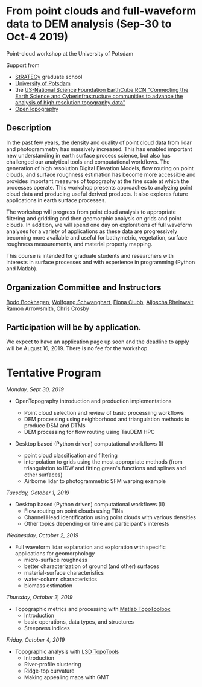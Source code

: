 # From point clouds and full-waveform data to DEM analysis (Sep-30 to Oct-4 2019)
Point-cloud workshop at the University of Potsdam

Support from 
- [StRATEGy](http://www.irtg-strategy.de/index/) graduate school
- [University of Potsdam](https://up-rs-esp.github.io/)
- the [US-National Science Foundation EarthCube RCN "Connecting the Earth Science and Cyberinfrastructure communities to advance the analysis of high resolution topography data"](https://www.nsf.gov/awardsearch/showAward?AWD_ID=1642611&HistoricalAwards=false) 
- [OpenTopography](https://opentopography.org/)

## Description
In the past few years, the density and quality of point cloud data from lidar and photogrammetry has massively increased. This has enabled important new understanding in earth surface process science, but also has challenged our analytical tools and computational workflows. The generation of high resolution Digital Elevation Models, flow routing on point clouds, and surface roughness estimation has become more accessible and provides important measures of topography at the fine scale at which the processes operate.  This workshop presents approaches to analyzing point cloud data and producing useful derived products. It also explores future applications in earth surface processes.

The workshop will progress from point cloud analysis to appropriate filtering and gridding and then geomorphic analysis on grids and point clouds. In addition, we will spend one day on explorations of full waveform analyses for a variety of applications as these data are progressively becoming more available and useful for bathymetric, vegetation, surface roughness measurements, and material property mapping. 

This course is intended for graduate students and researchers with interests in surface processes and with experience in programming (Python and Matlab).

## Organization Committee and Instructors
[Bodo Bookhagen](https://bodobookhagen.github.io/), [Wolfgang Schwanghart](https://topotoolbox.wordpress.com/), [Fiona Clubb](https://fclubb.github.io/), [Aljoscha Rheinwalt](https://github.com/Rheinwalt), Ramon Arrowsmith, Chris Crosby

## Participation will be by application.
We expect to have an application page up soon and the deadline to apply will be August 16, 2019. There is no fee for the workshop. 

# Tentative Program
*Monday, Sept 30, 2019* 
- OpenTopography introduction and production implementations 
  - Point cloud selection and review of basic processiing workflows 
  - DEM processing using neighborhood and triangulation methods to produce DSM and DTMs 
  - DEM processing for flow routing using TauDEM HPC 
	
- Desktop based (Python driven) computational workflows (I)
  - point cloud classification and filtering
  - interpolation to grids using the most appropriate methods (from triangulation to IDW and fitting green's functions and splines and other surfaces)
  - Airborne lidar to photogrammetric SFM warping example 

*Tuesday, October 1, 2019* 
- Desktop based (Python driven) computational workflows (II)
  - Flow routing on point clouds using TINs
  - Channel Head identification using point clouds with various densities
  - Other topics depending on time and participant's interests

*Wednesday, October 2, 2019* 
- Full waveform lidar explanation and exploration with specific applications for geomorphology 
   - micro-surface roughness
   - better characterization of ground (and other) surfaces
   - material-surface characteristics
   - water-column characteristics
   - biomass estimation

*Thursday, October 3, 2019* 
- Topographic metrics and processing with [Matlab TopoToolbox](https://topotoolbox.wordpress.com/)
  - Introduction
  - basic operations, data types, and structures
  - Steepness indices

*Friday, October 4, 2019*
- Topographic analysis with [LSD TopoTools](https://lsdtopotools.github.io/)
  - Introduction
  - River-profile clustering
  - Ridge-top curvature
  - Making appealing maps with GMT

